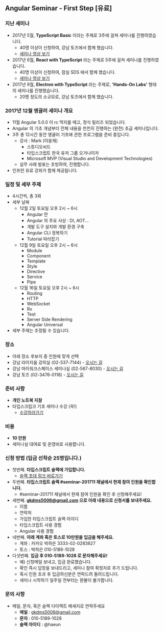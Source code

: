 ## Angular Seminar - First Step [유료]

### 지난 세미나
- 2017년 5월, **TypeScript Basic** 이라는 주제로 3주에 걸쳐 세미나를 진행하였습니다.
  - 40명 이상이 신청하여, 강남 토즈에서 함께 했습니다.
  - [세미나 영상 보기](https://www.inflearn.com/course/%ED%83%80%EC%9E%85%EC%8A%A4%ED%81%AC%EB%A6%BD%ED%8A%B8-%EC%BD%94%EB%A6%AC%EC%95%84-1705-%EA%B8%B0%EC%B4%88-%EC%84%B8%EB%AF%B8%EB%82%98/)
- 2017년 6월, **React with TypeScript** 라는 주제로 5주에 걸쳐 세미나를 진행하였습니다.
  - 40명 이상이 신청하여, 잠실 SDS 에서 함께 했습니다.
  - [세미나 영상 보기](https://www.inflearn.com/course/react-with-typescript/)
- 2017년 9월, **Electron with TypeScript** 라는 주제로, **'Hands-On Labs'** 형태의 세미나를 진행했습니다.
  - 20명 정도의 소규모로, 강남 토즈에서 함께 했습니다.

### 2017년 12월 앵귤러 세미나 개요
- 11월 Angular 5.0.0 이 rc 딱지를 떼고, 정식 릴리즈 되었습니다.
- Angular 의 기초 개념부터 전체 내용을 천천히 진행하는 (완전) 초급 세미나입니다.
- 3주 총 12시간 동안 앵귤러 기초에 관한 프로그램을 준비 중입니다.
  - 강사 : Mark (이웅재)
    - 스튜디오씨드
    - 타입스크립트 한국 유저 그룹 오거나이저
    - Microsoft MVP (Visual Studio and Development Technologies)
  - 실무 사례 발표는 초빙하여, 진행합니다.
- 인프런 유료 강좌가 함께 제공됩니다.

### 일정 및 세부 주제
- 4시간씩, 총 3회
- 세부 날짜
  - 12월 2일 토요일 오후 2시 ~ 6시
    - Angular 란
    - Angular 의 주요 사상 : DI, AOT...
    - 개발 도구 설치와 개발 환경 구축
    - Angular CLI 정복하기
    - Tutorial 따라잡기
  - 12월 9일 토요일 오후 2시 ~ 6시
    - Module
    - Component
    - Template
    - Style
    - Directive
    - Service
    - Pipe
  - 12월 16일 토요일 오후 2시 ~ 6시
    - Routing
    - HTTP
    - WebSocket
    - Rx
    - Test
    - Server Side Rendering
    - Angular Universal
- 세부 주제는 조정될 수 있습니다.

### 장소
- 아래 장소 후보지 중 인원에 맞게 선택
- 강남 라이지움 강의실 (02-537-7144) - [오시는 길](https://www.lyzeum.com/company/location.asp)
- 강남 마이워크스페이스 세미나실 (02-567-8030) - [오시는 길](http://www.myworkspace.co.kr/)
- 강남 토즈 (02-3476-0118) - [오시는 길](http://www.toz.co.kr/branch/main/index.htm?id=10)

### 준비 사항
- **개인 노트북 지참**
- 타입스크립크 기초 세미나 수강 (꼭!)
  - [수강하러가기](https://www.inflearn.com/course/%ED%83%80%EC%9E%85%EC%8A%A4%ED%81%AC%EB%A6%BD%ED%8A%B8-%EC%BD%94%EB%A6%AC%EC%95%84-1705-%EA%B8%B0%EC%B4%88-%EC%84%B8%EB%AF%B8%EB%82%98/)

### 비용
- **10 만원**
- 세미나실 대여료 및 운영비로 사용합니다.

### 신청 방법 (입금 선착순 25명입니다.)
- 첫번째. **타입스크립트 슬랙에 가입합니다.**
  - [슬랙 초대 링크 바로가기](https://ts-korea.now.sh/)
- 두번째. **타입스크립트 슬랙 #seminar-201711 채널에서 현재 참여 인원을 확인합니다.**
  - #seminar-201711 채널에서 현재 참여 인원을 확인 후 신청해주세요!
- 세번째. **gkdms5006@gmail.com 으로 아래 내용으로 신청서를 보내주세요.**
  - 이름
  - 연락처
  - 가입한 타입스크립트 슬랙 아이디
  - 타입스크립트 사용 경험
  - Angular 사용 경험
- 네번째. **아래 계좌 혹은 토스로 10만원을 입금을 해주세요.**
  - 계좌 : 카카오 박하은 3333-02-0283827
  - 토스 : 박하은 010-5189-1028
- 다섯번째. **입금 후 010-5189-1028 로 문자해주세요!**
  - 예) 신청메일 보내고, 입금 완료했습니다.
  - 확인 즉시 답장을 보내드리고, 세미나 참여 확정자로 추가 드립니다.
  - 혹시 인원 초과 후 입금하신분은 연락드려 돌려드립니다.
  - 세미나 시작하기 일주일 전부터는 환불이 불가합니다.

### 문의 사항
- 메일, 문자, 혹은 슬랙 다이렉트 메세지로 연락주세요
  - **메일** : gkdms5006@gmail.com
  - **문자** : 010-5189-1028
  - **슬랙 아이디** : @haeun
